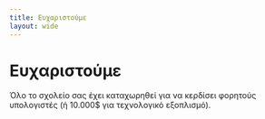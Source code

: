 ```yaml
---
title: Ευχαριστούμε
layout: wide
---
```


# Ευχαριστούμε

Όλο το σχολείο σας έχει καταχωρηθεί για να κερδίσει φορητούς υπολογιστές (ή 10.000$ για τεχνολογικό εξοπλισμό).